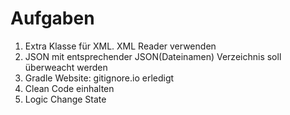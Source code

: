 # Aufgaben

1.  Extra Klasse für XML. XML Reader verwenden
2.  JSON mit entsprechender JSON(Dateinamen)
    Verzeichnis soll überweacht werden
3.  Gradle Website: gitignore.io
    erledigt
4.  Clean Code einhalten
5. Logic Change State
